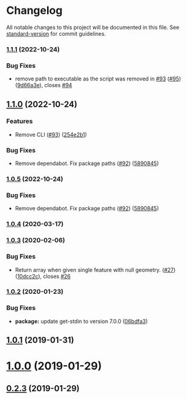 # Changelog

All notable changes to this project will be documented in this file. See [standard-version](https://github.com/conventional-changelog/standard-version) for commit guidelines.

### [1.1.1](https://github.com/tmcw/geojson-flatten/compare/v1.1.0...v1.1.1) (2022-10-24)


### Bug Fixes

* remove path to executable as the script was removed in [#93](https://github.com/tmcw/geojson-flatten/issues/93) ([#95](https://github.com/tmcw/geojson-flatten/issues/95)) ([9d66a3e](https://github.com/tmcw/geojson-flatten/commit/9d66a3e46b0afdf8481a95f87c3e1489ee6172fd)), closes [#94](https://github.com/tmcw/geojson-flatten/issues/94)

## [1.1.0](https://github.com/tmcw/geojson-flatten/compare/v1.0.4...v1.1.0) (2022-10-24)


### Features

* Remove CLI ([#93](https://github.com/tmcw/geojson-flatten/issues/93)) ([254e2b1](https://github.com/tmcw/geojson-flatten/commit/254e2b13aa6762f435c5973c83fe1e9574efe798))


### Bug Fixes

* Remove dependabot. Fix package paths ([#92](https://github.com/tmcw/geojson-flatten/issues/92)) ([5890845](https://github.com/tmcw/geojson-flatten/commit/5890845572e926c04e8713c1306abf51cf2648f2))

### [1.0.5](https://github.com/tmcw/geojson-flatten/compare/v1.0.4...v1.0.5) (2022-10-24)


### Bug Fixes

* Remove dependabot. Fix package paths ([#92](https://github.com/tmcw/geojson-flatten/issues/92)) ([5890845](https://github.com/tmcw/geojson-flatten/commit/5890845572e926c04e8713c1306abf51cf2648f2))

### [1.0.4](https://github.com/node-geojson/geojson-flatten/compare/v1.0.3...v1.0.4) (2020-03-17)

### [1.0.3](https://github.com/node-geojson/geojson-flatten/compare/v1.0.2...v1.0.3) (2020-02-06)


### Bug Fixes

* Return array when given single feature with null geometry. ([#27](https://github.com/node-geojson/geojson-flatten/issues/27)) ([10dcc2c](https://github.com/node-geojson/geojson-flatten/commit/10dcc2c34b68f68e4ed655e755c18204007bdf99)), closes [#26](https://github.com/node-geojson/geojson-flatten/issues/26)

### [1.0.2](https://github.com/node-geojson/geojson-flatten/compare/v1.0.1...v1.0.2) (2020-01-23)


### Bug Fixes

* **package:** update get-stdin to version 7.0.0 ([06bdfa3](https://github.com/node-geojson/geojson-flatten/commit/06bdfa3))



<a name="1.0.1"></a>
## [1.0.1](https://github.com/node-geojson/geojson-flatten/compare/v1.0.0...v1.0.1) (2019-01-31)



<a name="1.0.0"></a>
# [1.0.0](https://github.com/node-geojson/geojson-flatten/compare/v0.2.3...v1.0.0) (2019-01-29)



<a name="0.2.3"></a>
## [0.2.3](https://github.com/node-geojson/geojson-flatten/compare/v0.2.2...v0.2.3) (2019-01-29)
